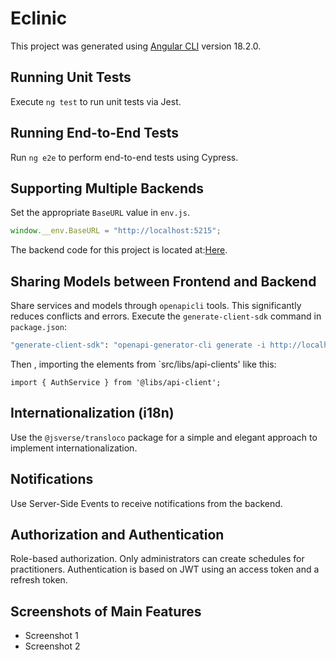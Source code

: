 # Eclinic

This project was generated using [Angular CLI](https://github.com/angular/angular-cli) version 18.2.0.

## Running Unit Tests

Execute `ng test` to run unit tests via Jest.

## Running End-to-End Tests

Run `ng e2e` to perform end-to-end tests using Cypress.

## Supporting Multiple Backends

Set the appropriate `BaseURL` value in `env.js`.

```javascript
window.__env.BaseURL = "http://localhost:5215";
```

The backend code for this project is located at:[Here](https://github.com/cxxyao2/HealthCenterBackend.git).

## Sharing Models between Frontend and Backend

Share services and models through `openapicli` tools. This significantly reduces conflicts and errors. Execute the `generate-client-sdk` command in `package.json`:

```bash
"generate-client-sdk": "openapi-generator-cli generate -i http://localhost:5215/swagger/v1/swagger.json -g typescript-angular -o src/libs/api-client --skip-validate-spec --type-mappings DateTime=Date,object=any"
```

Then , importing the elements from `src/libs/api-clients' like this:

```
import { AuthService } from '@libs/api-client';
```

## Internationalization (i18n)

Use the `@jsverse/transloco` package for a simple and elegant approach to implement internationalization.

## Notifications

Use Server-Side Events to receive notifications from the backend.

## Authorization and Authentication

Role-based authorization. Only administrators can create schedules for practitioners. Authentication is based on JWT using an access token and a refresh token.

## Screenshots of Main Features

- Screenshot 1
- Screenshot 2
